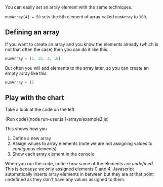 You can easily set an array element with the same techniques.

`numArray[4] = 50` sets the 5th element of array called `numArray` to `100`.

## Defining an array
If you want to create an array and you know the elements already (which is not that often the case) then you can do it like this.

```javascript
numArray = [1, 55, 3, 16]
```

But often you will add elements to the array later, so you can create an empty array like this.

```javascript
numArray = []
```

## Play with the chart
Take a look at the code on the left. 

{Run code}(node run-user.js 1-arrays/example2.js)

This shows how you 

1. Define a new array
1. Assign values to array elements (note we are not assigning values to *contiguous* elements)
1. Show each array element in the console

When you run the code, notice how some of the elements are *undefined*. This is because we only assigned elements 0 and 4. Javascript automatically inserts array elements in between but they are at that point undefined as they don't have any values assigned to them.
